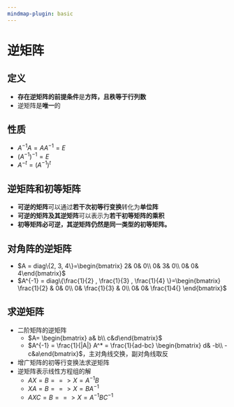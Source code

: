 ```yaml
---
mindmap-plugin: basic
---
```

# 逆矩阵

## 定义
- **存在逆矩阵的前提条件**是**方阵，且秩等于行列数**
- 逆矩阵是**唯一**的

## 性质
- $A^{-1}A=AA^{-1}=E$
- $(A^{-1})^{-1}=E$
- $A^{-t} = (A^{-1})^t$ 

## 逆矩阵和初等矩阵
- **可逆的矩阵**可以通过**若干次初等行变换**转化为**单位阵**
- **可逆的矩阵及其逆矩阵**可以表示为**若干初等矩阵的乘积**
- **初等矩阵必可逆，其逆矩阵仍然是同一类型的初等矩阵。**  

## 对角阵的逆矩阵
- $A = diag\{2, 3, 4\}=\begin{bmatrix}  2&  0& 0\\  0&  3& 0\\  0&  0& 4\end{bmatrix}$
- $A^{-1} = diag\{\frac{1}{2} , \frac{1}{3} , \frac{1}{4} \}=\begin{bmatrix}  \frac{1}{2} &  0& 0\\  0&  \frac{1}{3} & 0\\  0&  0& \frac{1}4{} \end{bmatrix}$

## 求逆矩阵
- 二阶矩阵的逆矩阵
	- $A= \begin{bmatrix}  a& b\\  c&d\end{bmatrix}$
	- $A^{-1} = \frac{1}{|A|} A^* = \frac{1}{ad-bc} \begin{bmatrix}  d& -b\\  -c&a\end{bmatrix}$，主对角线交换，副对角线取反
- 增广矩阵的初等行变换法求逆矩阵
- 逆矩阵表示线性方程组的解
	- $AX=B ==>X=A^{-1}B$
	- $XA=B ==>X=BA^{-1}$
	- $AXC=B ==>X=A^{-1}BC^{-1}$

